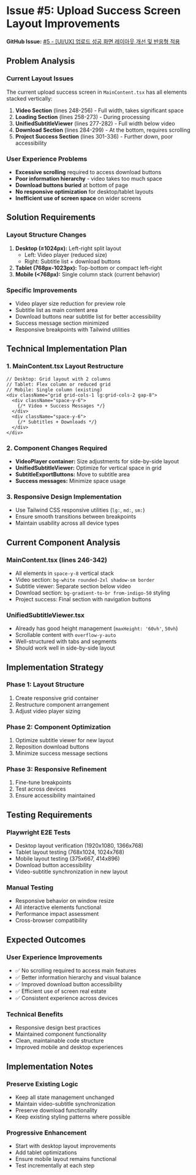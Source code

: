 # Issue #5: Upload Success Screen Layout Improvements

**GitHub Issue:** [#5 - [UI/UX] 업로드 성공 화면 레이아웃 개선 및 반응형 적용](https://github.com/cartmantft/sub-translate/issues/5)

## Problem Analysis

### Current Layout Issues
The current upload success screen in `MainContent.tsx` has all elements stacked vertically:
1. **Video Section** (lines 248-256) - Full width, takes significant space
2. **Loading Section** (lines 258-273) - During processing
3. **UnifiedSubtitleViewer** (lines 277-282) - Full width below video
4. **Download Section** (lines 284-299) - At the bottom, requires scrolling
5. **Project Success Section** (lines 301-336) - Further down, poor accessibility

### User Experience Problems
- **Excessive scrolling** required to access download buttons
- **Poor information hierarchy** - video takes too much space
- **Download buttons buried** at bottom of page
- **No responsive optimization** for desktop/tablet layouts
- **Inefficient use of screen space** on wider screens

## Solution Requirements

### Layout Structure Changes
1. **Desktop (≥1024px):** Left-right split layout
   - Left: Video player (reduced size)
   - Right: Subtitle list + download buttons
2. **Tablet (768px-1023px):** Top-bottom or compact left-right
3. **Mobile (<768px):** Single column stack (current behavior)

### Specific Improvements
- Video player size reduction for preview role
- Subtitle list as main content area
- Download buttons near subtitle list for better accessibility
- Success message section minimized
- Responsive breakpoints with Tailwind utilities

## Technical Implementation Plan

### 1. MainContent.tsx Layout Restructure
```tsx
// Desktop: Grid layout with 2 columns
// Tablet: Flex column or reduced grid
// Mobile: Single column (existing)
<div className="grid grid-cols-1 lg:grid-cols-2 gap-8">
  <div className="space-y-6">
    {/* Video + Success Messages */}
  </div>
  <div className="space-y-6">
    {/* Subtitles + Downloads */}
  </div>
</div>
```

### 2. Component Changes Required
- **VideoPlayer container:** Size adjustments for side-by-side layout
- **UnifiedSubtitleViewer:** Optimize for vertical space in grid
- **SubtitleExportButtons:** Move to subtitle area
- **Success messages:** Minimize space usage

### 3. Responsive Design Implementation
- Use Tailwind CSS responsive utilities (`lg:`, `md:`, `sm:`)
- Ensure smooth transitions between breakpoints
- Maintain usability across all device types

## Current Component Analysis

### MainContent.tsx (lines 246-342)
- All elements in `space-y-8` vertical stack
- Video section: `bg-white rounded-2xl shadow-sm border`
- Subtitle viewer: Separate section below video
- Download section: `bg-gradient-to-br from-indigo-50` styling
- Project success: Final section with navigation buttons

### UnifiedSubtitleViewer.tsx
- Already has good height management (`maxHeight: '60vh'`, `50vh`)
- Scrollable content with `overflow-y-auto`
- Well-structured with tabs and segments
- Should work well in side-by-side layout

## Implementation Strategy

### Phase 1: Layout Structure
1. Create responsive grid container
2. Restructure component arrangement
3. Adjust video player sizing

### Phase 2: Component Optimization
1. Optimize subtitle viewer for new layout
2. Reposition download buttons
3. Minimize success message sections

### Phase 3: Responsive Refinement
1. Fine-tune breakpoints
2. Test across devices
3. Ensure accessibility maintained

## Testing Requirements

### Playwright E2E Tests
- Desktop layout verification (1920x1080, 1366x768)
- Tablet layout testing (768x1024, 1024x768)
- Mobile layout testing (375x667, 414x896)
- Download button accessibility
- Video-subtitle synchronization in new layout

### Manual Testing
- Responsive behavior on window resize
- All interactive elements functional
- Performance impact assessment
- Cross-browser compatibility

## Expected Outcomes

### User Experience Improvements
- ✅ No scrolling required to access main features
- ✅ Better information hierarchy and visual balance
- ✅ Improved download button accessibility  
- ✅ Efficient use of screen real estate
- ✅ Consistent experience across devices

### Technical Benefits
- Responsive design best practices
- Maintained component functionality
- Clean, maintainable code structure
- Improved mobile and desktop experiences

## Implementation Notes

### Preserve Existing Logic
- Keep all state management unchanged
- Maintain video-subtitle synchronization
- Preserve download functionality
- Keep existing styling patterns where possible

### Progressive Enhancement
- Start with desktop layout improvements
- Add tablet optimizations
- Ensure mobile layout remains functional
- Test incrementally at each step